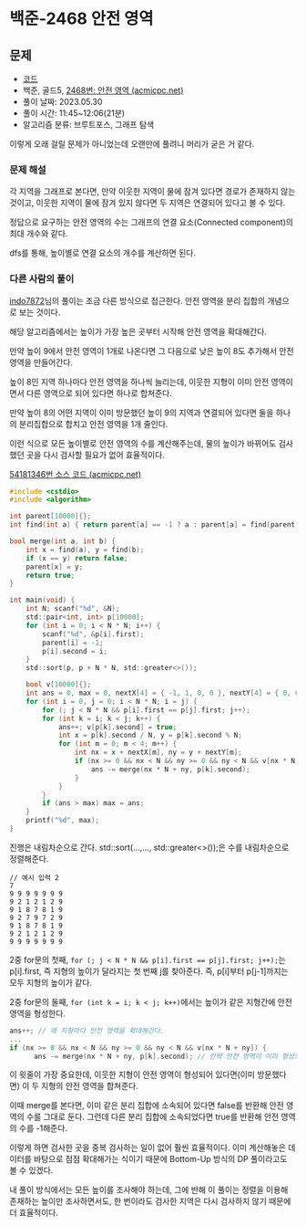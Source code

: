 # 백준-2468 안전 영역

## 문제

- [코드](2468.cpp)
- 백준, 골드5, [2468번: 안전 영역 (acmicpc.net)](https://www.acmicpc.net/problem/2468)
- 풀이 날짜: 2023.05.30
- 풀이 시간: 11:45~12:06(21분)
- 알고리즘 분류: 브루트포스, 그래프 탐색

이렇게 오래 걸릴 문제가 아니었는데 오랜만에 풀려니 머리가 굳은 거 같다.

### 문제 해설

각 지역을 그래프로 본다면, 만약 이웃한 지역이 물에 잠겨 있다면 경로가 존재하지 않는 것이고, 이웃한 지역이 물에 잠겨 있지 않다면 두 지역은 연결되어 있다고 볼 수 있다.

정답으로 요구하는 안전 영역의 수는 그래프의 연결 요소(Connected component)의 최대 개수와 같다.

dfs를 통해, 높이별로 연결 요소의 개수를 계산하면 된다.

### 다른 사람의 풀이

[indo7872](https://www.acmicpc.net/user/indo7872)님의 풀이는 조금 다른 방식으로 접근한다. 안전 영역을 분리 집합의 개념으로 보는 것이다.

해당 알고리즘에서는 높이가 가장 높은 곳부터 시작해 안전 영역을 확대해간다.

만약 높이 9에서 안전 영역이 1개로 나온다면 그 다음으로 낮은 높이 8도 추가해서 안전 영역을 만들어간다.

높이 8인 지역 하나마다 안전 영역을 하나씩 늘리는데, 이웃한 지형이 이미 안전 영역이면서 다른 영역으로 되어 있다면 하나로 합쳐준다.

만약 높이 8의 어떤 지역이 이미 방문했던 높이 9의 지역과 연결되어 있다면 둘을 하나의 분리집합으로 합치고 안전 영역을 1개 줄인다.

이런 식으로 모든 높이별로 안전 영역의 수를 계산해주는데, 물의 높이가 바뀌어도 검사했던 곳을 다시 검사할 필요가 없어 효율적이다.

[54181346번 소스 코드 (acmicpc.net)](https://www.acmicpc.net/source/54181346)

```c
#include <cstdio>
#include <algorithm>

int parent[10000]{};
int find(int a) { return parent[a] == -1 ? a : parent[a] = find(parent[a]); }

bool merge(int a, int b) {
    int x = find(a), y = find(b);
    if (x == y) return false;
    parent[x] = y;
    return true;
}

int main(void) {
    int N; scanf("%d", &N);
    std::pair<int, int> p[10000];
    for (int i = 0; i < N * N; i++) {
        scanf("%d", &p[i].first);
        parent[i] = -1;
        p[i].second = i;
    }
    std::sort(p, p + N * N, std::greater<>());

    bool v[10000]{};
    int ans = 0, max = 0, nextX[4] = { -1, 1, 0, 0 }, nextY[4] = { 0, 0, -1, 1 };
    for (int i = 0, j = 0; i < N * N; i = j) {
        for (; j < N * N && p[i].first == p[j].first; j++);
        for (int k = i; k < j; k++) {
            ans++; v[p[k].second] = true;
            int x = p[k].second / N, y = p[k].second % N;
            for (int m = 0; m < 4; m++) {
                int nx = x + nextX[m], ny = y + nextY[m];
                if (nx >= 0 && nx < N && ny >= 0 && ny < N && v[nx * N + ny]) {
                    ans -= merge(nx * N + ny, p[k].second);
                }
            }
        }
        if (ans > max) max = ans;
    }
    printf("%d", max);
}
```

진행은 내림차순으로 간다. std::sort(…,…, std::greater<>());은 수를 내림차순으로 정렬해준다.

```
// 예시 입력 2
7
9 9 9 9 9 9 9
9 2 1 2 1 2 9
9 1 8 7 8 1 9
9 2 7 9 7 2 9
9 1 8 7 8 1 9
9 2 1 2 1 2 9
9 9 9 9 9 9 9
```

2중 for문의 첫째, `for (; j < N * N && p[i].first == p[j].first; j++);`는 p[i].first, 즉 지형의 높이가 달라지는 첫 번째 j를 찾아준다. 즉, p[i]부터 p[j-1]까지는 모두 지형의 높이가 같다.

2중 for문의 둘째, `for (int k = i; k < j; k++)`에서는 높이가 같은 지형간에 안전 영역을 형성한다.

```c
ans++; // 매 지형마다 안전 영역을 확대해간다.
...
if (nx >= 0 && nx < N && ny >= 0 && ny < N && v[nx * N + ny]) {
	  ans -= merge(nx * N + ny, p[k].second); // 만약 안전 영역이 이미 형성되었다면 합쳐준다.
```

이 윗줄이 가장 중요한데, 이웃한 지형이 안전 영역이 형성되어 있다면(이미 방문했다면) 이 두 지형의 안전 영역을 합쳐준다. 

이때 merge를 본다면, 이미 같은 분리 집합에 소속되어 있다면 false를 반환해 안전 영역의 수를 그대로 둔다. 그런데 다른 분리 집합에 소속되었다면 true를 반환해 안전 영역의 수를 -1해준다.

이렇게 하면 검사한 곳을 중복 검사하는 일이 없어 훨씬 효율적이다. 이미 계산해놓은 데이터를 바탕으로 점점 확대해가는 식이기 때문에 Bottom-Up 방식의 DP 풀이라고도 볼 수 있겠다.

내 풀이 방식에서는 모든 높이를 조사해야 하는데, 그에 반해 이 풀이는 정렬을 이용해 존재하는 높이만 조사하면서도, 한 번이라도 검사한 지역은 다시 검사하지 않기 때문에 더 효율적이다.

